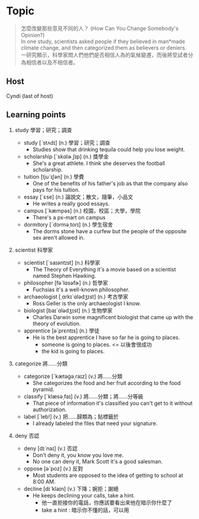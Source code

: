 # Topic

> 怎麼改變那些意見不同的人？ (How Can You Change Somebody's Opinion?) <br>
> In one study, scientists asked people if they believed in man*made climate change, and then categorized them as believers or deniers. <br>
> 一研究顯示，科學家問人們他們是否相信人為的氣候變遷，而後將受試者分為相信者以及不相信者。 <br>

## Host
Cyndi (last of host)

## Learning points

1. study  學習；研究；調查
    * study  [ˋstʌdɪ]  (n.)  學習；研究；調查
        - Studies show that drinking tequila could help you lose weight.
    * scholarship  [ˋskɑlɚ͵ʃɪp]  (n.)  獎學金
        - She's a great athlete. I think she deserves the football scholarship.
    * tuition  [tjuˋɪʃən]  (n.)  學費
        - One of the benefits of his father's job as that the company also pays for his tuition.
    * essay  [ˋɛse]  (n.)  論說文；散文，隨筆，小品文
        - He writes a really good essays.
    * campus  [ˋkæmpəs]  (n.)  校園，校區；大學，學院
        - There's a px-mart on campus
    * dormitory  [ˋdɔrmə͵torɪ]  (n.)  學生宿舍
        - The dorms stone have a curfew but the people of the opposite sex aren't allowed in.

2. scientist  科學家
    * scientist  [ˋsaɪəntɪst]  (n.)  科學家
        - The Theory of Everything it's a movie based on a scientist named Stephen Hawking.
    * philosopher  [fəˋlɑsəfɚ]  (n.)  哲學家
        - Fuchsias it's a well-known philosopher.
    * archaeologist  [͵ɑrkɪˋɑlədʒɪst]  (n.)  考古學家
        - Ross Geller is the only archaeologist I know.
    * biologist  [baɪˋɑlədʒɪst]  (n.)  生物學家
        - Charles Darwin some magnificent biologist that came up with the theory of evolution.
    * apprentice  [əˋprɛntɪs]  (n.)  學徒
        - He is the best apprentice I have so far he is going to places.
            + someone is going to places. <= 以後會很成功
            + the kid is going to places.

3. categorize  將……分類
    * categorize  [ˋkætəgə͵raɪz]  (v.)  將……分類
        - She categorizes the food and her fruit according to the food pyramid.
    * classify  [ˋklæsə͵faɪ]  (v.)  將……分類；將……分等級
        - That piece of information it's classified you can't get to it without authorization.
    * label  [ˋleb!]  (v.)  把……歸類為；貼標籤於
        - I already labeled the files that need your signature.

4. deny  否認
    * deny  [dɪˋnaɪ]  (v.)  否認
        - Don't deny it, you know you love me.
        - No one can deny it, Mark Scott it's a good salesman.
    * oppose  [əˋpoz]  (v.)  反對
        - Most students are opposed to the idea of getting to school at 8:00 AM.
    * decline  [dɪˋklaɪn]  (v.)  下降；婉拒；謝絕
        - He keeps declining your calls, take a hint.
            + 他一直拒接你的電話，你應該要看出來他在暗示你什麼了
            + take a hint : 暗示你不懂的話，可以用


